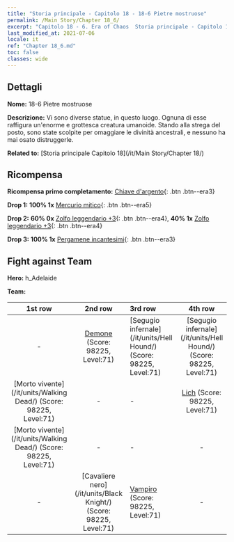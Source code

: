 ```yaml
---
title: "Storia principale - Capitolo 18 - 18-6 Pietre mostruose"
permalink: /Main Story/Chapter 18_6/
excerpt: "Capitolo 18 - 6. Era of Chaos  Storia principale - Capitolo 18_6. 18-6 Pietre mostruose"
last_modified_at: 2021-07-06
locale: it
ref: "Chapter 18_6.md"
toc: false
classes: wide
---
```


## Dettagli

 **Nome:** 18-6 Pietre mostruose

 **Descrizione:** Vi sono diverse statue, in questo luogo. Ognuna di esse raffigura un'enorme e grottesca creatura umanoide. Stando alla strega del posto, sono state scolpite per omaggiare le divinità ancestrali, e nessuno ha mai osato distruggerle.

 **Related to:** [Storia principale Capitolo 18](/it/Main Story/Chapter 18/)

## Ricompensa

 **Ricompensa primo completamento:** [Chiave d'argento](/ItemsIT/con_693/){: .btn .btn--era3}

 **Drop 1:** **100% 1x** [Mercurio mitico](/ItemsIT/mat_63/){: .btn .btn--era5}

 **Drop 2:** **60% 0x** [Zolfo leggendario +3](/ItemsIT/mat_57/){: .btn .btn--era4}, **40% 1x** [Zolfo leggendario +3](/ItemsIT/mat_57/){: .btn .btn--era4}

 **Drop 3:** **100% 1x** [Pergamene incantesimi](/ItemsIT/con_694/){: .btn .btn--era3}


## Fight against Team
 **Hero:** h_Adelaide

 **Team:**


  | 1st row | 2nd row | 3rd row | 4th row |
  |:----:|:----:|:----|:----:|
  | - | [Demone](/it/units/Demon/) (Score: 98225, Level:71)  | [Segugio infernale](/it/units/Hell Hound/) (Score: 98225, Level:71)  | [Segugio infernale](/it/units/Hell Hound/) (Score: 98225, Level:71)  |
  | [Morto vivente](/it/units/Walking Dead/) (Score: 98225, Level:71)  | - | - | [Lich](/it/units/Lich/) (Score: 98225, Level:71)  |
  | [Morto vivente](/it/units/Walking Dead/) (Score: 98225, Level:71)  | - | - | - |
  | - | [Cavaliere nero](/it/units/Black Knight/) (Score: 98225, Level:71)  | [Vampiro](/it/units/Vampire/) (Score: 98225, Level:71)  | - |


